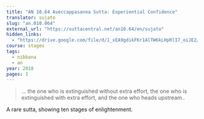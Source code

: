 ```yaml
---
title: "AN 10.64 Aveccappasanna Sutta: Experiential Confidence"
translator: sujato
slug: "an.010.064"
external_url: "https://suttacentral.net/an10.64/en/sujato"
hidden_links:
  - "https://drive.google.com/file/d/1_xEA9gdikFKr1AlTW6kLHpRlI7_oiJE2/view?usp=drivesdk"
course: stages
tags:
  - nibbana
  - an
year: 2018
pages: 1
---
```


> ... the one who is extinguished without extra effort, the one who is extinguished with extra effort, and the one who heads upstream..

A rare sutta, showing ten stages of enlightenment.
